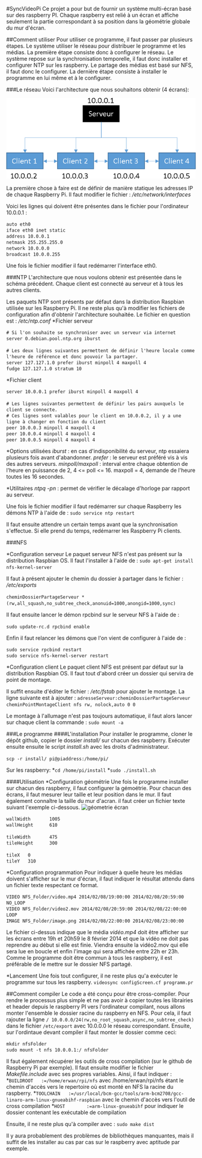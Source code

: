 #SyncVideoPi
Ce projet a pour but de fournir un système multi-écran basé sur des raspberry PI. Chaque raspberry est relié à un écran et affiche seulement la partie correspondant à sa position dans la géométrie globale du mur d'écran.

##Comment utiliser
Pour utiliser ce programme, il faut passer par plusieurs étapes. Le système utiliser le réseau pour distribuer le programme et les médias. La première étape consiste donc à configurer le réseau. Le système repose sur la synchronisation temporelle, il faut donc installer et configurer NTP sur les raspberry. Le partage des médias est basé sur NFS, il faut donc le configurer. La dernière étape consiste à installer le programme en lui même et à le configurer.

###Le réseau
Voici l'architecture que nous souhaitons obtenir (4 écrans):

![architecture réseau](doc/img/architecture.png)

La première chose à faire est de définir de manière statique les adresses IP de chaque Raspberry Pi.
Il faut modifier le fichier : */etc/network/interfaces* 

Voici les lignes qui doivent être présentes dans le fichier pour l'ordinateur 10.0.0.1 :

```
auto eth0
iface eth0 inet static
address 10.0.0.1
netmask 255.255.255.0
network 10.0.0.0
broadcast 10.0.0.255
```

Une fois le fichier modifier il faut redémarrer l'interface eth0.

###NTP
L'architecture que nous voulons obtenir est présentée dans le schéma précédent.
Chaque client est connecté au serveur et à tous les autres clients.

Les paquets NTP sont présents par défaut dans la distribution Raspbian utilisée sur les Raspberry Pi.
Il ne reste plus qu'à modifier les fichiers de configuration afin d'obtenir l'architecture souhaitée.
Le fichier en question est : */etc/ntp.conf*
*Fichier serveur 
```
# Si l'on souhaite se synchroniser avec un serveur via internet
server 0.debian.pool.ntp.org iburst

# Les deux lignes suivantes permettent de définir l'heure locale comme l'heure de référence et donc pouvoir la partager.
server 127.127.1.0 prefer iburst minpoll 4 maxpoll 4
fudge 127.127.1.0 stratum 10
```

*Fichier client 
```
server 10.0.0.1 prefer iburst minpoll 4 maxpoll 4

# Les lignes suivantes permettent de définir les pairs auxquels le client se connecte.
# Ces lignes sont valables pour le client en 10.0.0.2, il y a une ligne à changer en fonction du client
peer 10.0.0.3 minpoll 4 maxpoll 4
peer 10.0.0.4 minpoll 4 maxpoll 4
peer 10.0.0.5 minpoll 4 maxpoll 4
```

*Options utilisées 
*iburst*			: en cas d'indisponibilité du serveur, ntp essaiera plusieurs fois avant d'abandonner. 
*prefer* 			: le serveur est préféré vis à vis des autres serveurs.
*minpoll/maxpoll* 	: interval entre chaque obtention de l'heure en puissance de 2, 4 <= poll <= 16. maxpoll = 4, demande de l'heure toutes les 16 secondes.

*Utilitaires 
*ntpq -pn* : permet de vérifier le décalage d'horloge par rapport au serveur.

Une fois le fichier modifier il faut redémarrer sur chaque Raspberry les démons NTP à l'aide de :
```sudo service ntp restart```

Il faut ensuite attendre un certain temps avant que la synchronisation s'effectue. Si elle prend du temps, redémarrer les Raspberry Pi clients.


###NFS

*Configuration serveur 
Le paquet serveur NFS n'est pas présent sur la distribution Raspbian OS.
Il faut l'installer à l'aide de :
```sudo apt-get install nfs-kernel-server```

Il faut à présent ajouter le chemin du dossier à partager dans le fichier : */etc/exports*

```cheminDossierPartageServeur *(rw,all_squash,no_subtree_check,anonuid=1000,anongid=1000,sync)```

Il faut ensuite lancer le démon rpcbind sur le serveur NFS à l'aide de :

```sudo update-rc.d rpcbind enable```

Enfin il faut relancer les démons que l'on vient de configurer à l'aide de :
```
sudo service rpcbind restart
sudo service nfs-kernel-server restart
```

*Configuration client 
Le paquet client NFS est présent par défaut sur la distribution Raspbian OS.
Il faut tout d'abord créer un dossier qui servira de point de montage.

Il suffit ensuite d'éditer le fichier : */etc/fstab* pour ajouter le montage.
La ligne suivante est à ajouter :
```adresseServeur:cheminDossierPartageServeur cheminPointMontageClient nfs rw, nolock,auto 0 0```

Le montage à l'allumage n'est pas toujours automatique, il faut alors lancer sur chaque client la commande :
```sudo mount -a```

###Le programme
####L'installation
Pour installer le programme, cloner le dépôt github, copier le dossier *install/* sur chacun des raspberry. Exécuter ensuite ensuite le script *install.sh* avec les droits d'administrateur. 


```scp -r install/ pi@piaddress:/home/pi/```

Sur les raspberry:
*```cd /home/pi/install```
*```sudo ./install.sh```

####Utilisation
*Configuration géométrie
Une fois le programme installer sur chacun des raspberry, il faut configurer la gémoétrie. Pour chacun des écrans, il faut mesurer leur taille et leur position dans le mur. Il faut également connaître la taille du mur d'acran. il faut créer un fichier texte suivant l'exemple ci-dessous.
![géometrie écran](doc/img/mur.png)
```
wallWidth       1005
wallHeight      610

tileWidth       475
tileHeight      300

tileX   0
tileY   310
```

*Configuration programmation
Pour indiquer à quelle heure les médias doivent s'afficher sur le mur d'écran, il faut indiquer le résultat attendu dans un fichier texte respectant ce format. 

```
VIDEO NFS_Folder/video.mp4 2014/02/08/19:00:00 2014/02/08/20:59:00 NO_LOOP
VIDEO NFS_Folder/video2.mov 2014/02/08/20:59:00 2014/02/08/22:00:00 LOOP
IMAGE NFS_Folder/image.png 2014/02/08/22:00:00 2014/02/08/23:00:00
```
Le fichier ci-dessus indique que le média *vidéo.mp4* doit être afficher sur les écrans entre 19h et 20h59 le 8 février 2014 et que la vidéo ne doit pas reprendre au début si elle est finie. Viendra ensuite la vidéo2.mov qui elle sera lue en boucle et enfin l'image qui sera affichée entre 22h er 23h. Comme le programme doit être commun à tous les raspberry, il est préférable de le mettre sur le dossier NFS partagé.

*Lancement
Une fois tout configurer, il ne reste plus qu'a exécuter le programme sur tous les raspberry.
```videosync configScreen.cf programm.pr```

##Comment compiler
Le code a été conçu pour être cross-compiler. Pour rendre le processus plus simple et ne pas avoir à copier toutes les librairies et header depuis le raspberry PI vers l'ordinateur compilant, nous allons monter l'ensemble le dossier racine du raspberry en NFS. Pour cela, il faut rajouter la ligne ```/ 10.0.0.0/24(rw,no_root_squash,async,no_subtree_check)``` dans le fichier ```/etc/export``` avec 10.0.0.0 le réseau correspondant. Ensuite, sur l'ordintaue devant compiler il faut monter le dossier comme ceci:
```
mkdir nfsFolder
sudo mount -t nfs 10.0.0.1:/ nfsFolder
```
Il faut également récupérer les outils de cross compilation (sur le github de Raspberry Pi par exemple).
Il faut ensuite modifier le fichier *Makefile.include* avec ses propres variables. Ainsi, il faut indiquer :
*```BUILDROOT	:=/home/erwan/rpi/nfs``` avec /home/erwan/rpi/nfs étant le chemin d'accès vers le repertoire où est monté en NFS la racine du raspberry.
*```TOOLCHAIN	:=/usr/local/bcm-gcc/tools/arm-bcm2708/gcc-linaro-arm-linux-gnueabihf-raspbian``` avec le chemin d'accès vers l'outil de cross compilation
*```HOST		:=arm-linux-gnueabihf``` pour indiquer le dossier contenant les exécutable de compilation

Ensuite, il ne reste plus qu'à compiler avec :
```sudo make dist```

Il y aura probablement des problèmes de bibliothèques manquantes, mais il suffit de les installer au cas par cas sur le raspberry avec aptitude par exemple.

